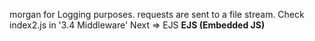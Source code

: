 morgan for Logging purposes. requests are sent to a file stream. Check index2.js in '3.4 Middleware'
Next => EJS
__EJS (Embedded JS)__
